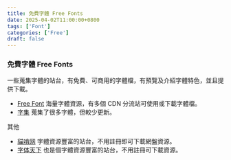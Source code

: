 ```yaml
---
title: 免費字體 Free Fonts
date: 2025-04-02T11:00:00+0800
tags: ['Font']
categories: ['Free']
draft: false
---
```


### 免費字體 Free Fonts

一些蒐集字體的站台，有免費、可商用的字體檔，有預覽及介紹字體特色，並且提供下載。
- [Free Font](//free-font.vercel.app/)
  海量字體資源，有多個 CDN 分流站可使用或下載字體檔。
- [字集](//wordshub.github.io/free-font/)
  蒐集了很多字體，但較少更新。
  
其他
- [貓啃网](//www.maoken.com/)
  字體資源豐富的站台，不用註冊即可下載網盤資源。
- [字体天下](//www.fonts.net.cn/)
  也是個字體資源豐富的站台，不用註冊可下載資源。
